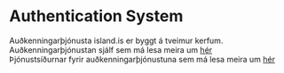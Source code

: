 # Authentication System

Auðkenningarþjónusta island.is er byggt á tveimur kerfum.  
Auðkenningarþjónustan sjálf sem má lesa meira um [hér](system/README.md)  
Þjónustsíðurnar fyrir auðkenningarþjónustuna sem má lesa meira um [hér](thjonustusidur/README.md)
